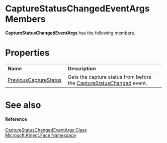 CaptureStatusChangedEventArgs Members  
=====================================  

**CaptureStatusChangedEventArgs** has the following members.  

<span id="publicpropertiesSection"></span>

Properties  
==========  

<table>
<colgroup>
<col width="30%" />
<col width="60%" />
</colgroup>
<thead>
<tr class="header">
<th align="left">Name</th>
<th align="left">Description</th>
</tr>
</thead>
<tbody>
<tr class="odd">
<td align="left"><a href="Properties/PreviousCaptureStatus.md">PreviousCaptureStatus</a></td>
<td align="left">Gets the capture status from before the <a href="../FaceModelBuilder_Class/Events/CaptureStatusChanged_Event.md">CaptureStatusChanged</a> event.</td>
</tr>
</tbody>
</table>

<span id="ID4EK"></span>

See also  
========  

<span id="ID4EM"></span>
#### Reference  

[CaptureStatusChangedEventArgs Class](../CaptureStatusChangedEventA.md)  
 [Microsoft.Kinect.Face Namespace](../../Kinect.Face.md)  



<!--Please do not edit the data in the comment block below.-->
<!--
TOCTitle : CaptureStatusChangedEventArgs Members
RLTitle : CaptureStatusChangedEventArgs Members
KeywordF : Microsoft.Kinect.Face.CaptureStatusChangedEventArgs
KeywordF : CaptureStatusChangedEventArgs
KeywordK : CaptureStatusChangedEventArgs class
KeywordK : CaptureStatusChangedEventArgs class, all members
KeywordK : Microsoft.Kinect.Face.CaptureStatusChangedEventArgs class
HelpPriority : 1
KeywordA : AllMembers.T:Microsoft.Kinect.Face.CaptureStatusChangedEventArgs
AssetID : AllMembers.T:Microsoft.Kinect.Face.CaptureStatusChangedEventArgs
Locale : en-us
CommunityContent : 1
TargetOS : Windows
TopicType : kbSyntax
DocSet : K4Wv2
ProjType : K4Wv2Proj
Technology : Kinect for Windows
Product : Kinect for Windows SDK v2
productversion : 20
-->
